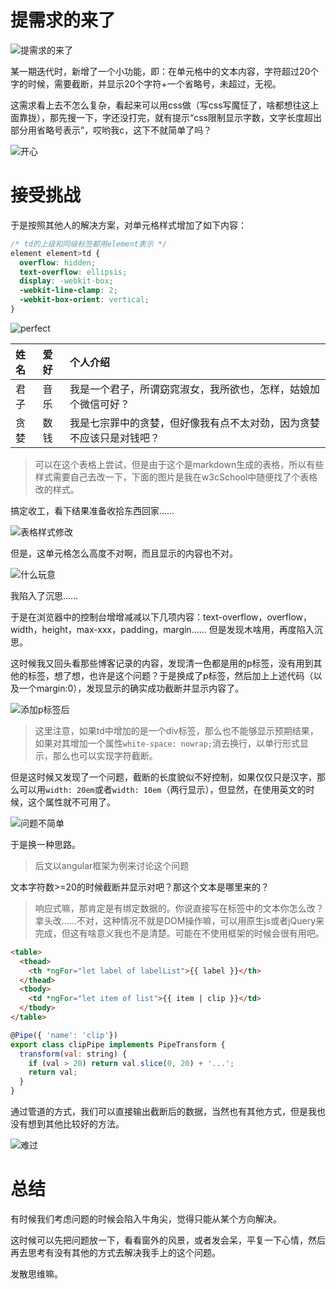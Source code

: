 # 提需求的来了

![提需求的来了](./img/提需求的来了.jpg)

某一期迭代时，新增了一个小功能，即：在单元格中的文本内容，字符超过20个字的时候，需要截断，并显示20个字符+一个省略号，未超过，无视。

这需求看上去不怎么复杂，看起来可以用css做（写css写魔怔了，啥都想往这上面靠拢），那先搜一下，字还没打完，就有提示“css限制显示字数，文字长度超出部分用省略号表示”，哎哟我c，这下不就简单了吗？

![开心](./img/妙啊.jpg)

# 接受挑战

于是按照其他人的解决方案，对单元格样式增加了如下内容：

```css
/* td的上级和同级标签都用element表示 */
element element>td {
  overflow: hidden;
  text-overflow: ellipsis;
  display: -webkit-box;
  -webkit-line-clamp: 2;
  -webkit-box-orient: vertical;
}
```

![perfect](./img/完美.jpg)

| 姓名 | 爱好 | 个人介绍 |
| :------------- | :------------- | :------------- |
| 君子 | 音乐 | 我是一个君子，所谓窈窕淑女，我所欲也，怎样，姑娘加个微信可好？ |
| 贪婪 | 数钱 | 我是七宗罪中的贪婪，但好像我有点不太对劲，因为贪婪不应该只是对钱吧？ |

> 可以在这个表格上尝试，但是由于这个是markdown生成的表格，所以有些样式需要自己去改一下，下面的图片是我在w3cSchool中随便找了个表格改的样式。

搞定收工，看下结果准备收拾东西回家……

![表格样式修改](./img/操作表格.png)

但是，这单元格怎么高度不对啊，而且显示的内容也不对。

![什么玩意](./img/什么玩意儿.jpg)

我陷入了沉思……

于是在浏览器中的控制台增增减减以下几项内容：text-overflow，overflow，width，height，max-xxx，padding，margin……
但是发现木啥用，再度陷入沉思。

这时候我又回头看那些博客记录的内容，发现清一色都是用的p标签，没有用到其他的标签，想了想，也许是这个问题？于是换成了p标签，然后加上上述代码（以及一个margin:0），发现显示的确实成功截断并显示内容了。

![添加p标签后](./img/添加p标签后.png)

> 这里注意，如果td中增加的是一个div标签，那么也不能够显示预期结果，如果对其增加一个属性```white-space: nowrap;```消去换行，以单行形式显示，那么也可以实现字符截断。

但是这时候又发现了一个问题，截断的长度貌似不好控制，如果仅仅只是汉字，那么可以用```width: 20em```或者```width: 10em```（两行显示），但显然，在使用英文的时候，这个属性就不可用了。

![问题不简单](./img/并不简单.jpg)

于是换一种思路。

> 后文以angular框架为例来讨论这个问题

文本字符数>=20的时候截断并显示对吧？那这个文本是哪里来的？

> 响应式嘛，那肯定是有绑定数据的。你说直接写在标签中的文本你怎么改？拿头改……不对，这种情况不就是DOM操作嘛，可以用原生js或者jQuery来完成，但这有啥意义我也不是清楚。可能在不使用框架的时候会很有用吧。

```html
<table>
  <thead>
    <th *ngFor="let label of labelList">{{ label }}</th>
  </thead>
  <tbody>
    <td *ngFor="let item of list">{{ item | clip }}</td>
  </tbody>
</table>
```

```js
@Pipe({ 'name': 'clip'})
export class clipPipe implements PipeTransform {
  transform(val: string) {
    if (val > 20) return val.slice(0, 20) + '...';
    return val;
  }
}
```

通过管道的方式，我们可以直接输出截断后的数据，当然也有其他方式，但是我也没有想到其他比较好的方法。

![难过](./img/难过.png)

# 总结

有时候我们考虑问题的时候会陷入牛角尖，觉得只能从某个方向解决。

这时候可以先把问题放一下，看看窗外的风景，或者发会呆，平复一下心情，然后再去思考有没有其他的方式去解决我手上的这个问题。

发散思维嘛。

